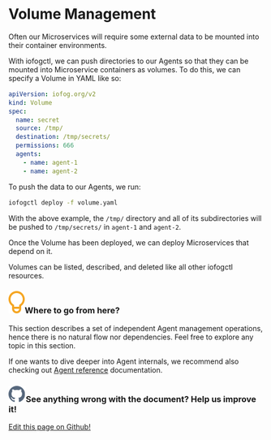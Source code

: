 # Volume Management

Often our Microservices will require some external data to be mounted into their container environments.

With iofogctl, we can push directories to our Agents so that they can be mounted into Microservice containers as volumes. To do this, we can specify a Volume in YAML like so:

```yaml
apiVersion: iofog.org/v2
kind: Volume
spec:
  name: secret
  source: /tmp/
  destination: /tmp/secrets/
  permissions: 666
  agents:
    - name: agent-1
    - name: agent-2
```

To push the data to our Agents, we run:

```bash
iofogctl deploy -f volume.yaml
```

With the above example, the `/tmp/` directory and all of its subdirectories will be pushed to `/tmp/secrets/` in `agent-1` and `agent-2`.

Once the Volume has been deployed, we can deploy Microservices that depend on it.

Volumes can be listed, described, and deleted like all other iofogctl resources.

<aside class="notifications tip">
  <h3><img src="/images/icos/ico-tip.svg" alt="">Where to go from here?</h3>
  <p>This section describes a set of independent Agent management operations, hence there is no natural flow nor dependencies. Feel free to explore any topic in this section.</p>
  
  <p>If one wants to dive deeper into Agent internals, we recommend also checking out <a href="../reference-agent/overview.html">Agent reference</a> documentation.</p>
</aside>

<aside class="notifications contribute">
  <h3><img src="/images/icos/ico-github.svg" alt="">See anything wrong with the document? Help us improve it!</h3>
  <a href="https://github.com/eclipse-iofog/iofog.org/edit/develop/content/docs/2.0.0/agent-management/volumes.md"
    target="_blank">
    <p>Edit this page on Github!</p>
  </a>
</aside>
